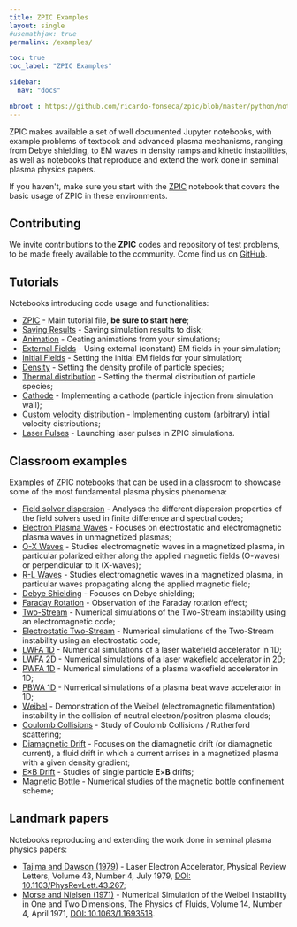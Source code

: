 ```yaml
---
title: ZPIC Examples
layout: single
#usemathjax: true
permalink: /examples/

toc: true
toc_label: "ZPIC Examples"

sidebar:
  nav: "docs"

nbroot : https://github.com/ricardo-fonseca/zpic/blob/master/python/notebooks
---
```


ZPIC makes available a set of well documented Jupyter notebooks, with example problems of textbook and advanced plasma mechanisms, ranging from Debye shielding, to EM waves in density ramps and kinetic instabilities, as well as notebooks that reproduce and extend the work done in seminal plasma physics papers.

If you haven't, make sure you start with the [ZPIC]({{page.nbroot}}/tutorial/ZPIC.ipynb) notebook that covers the basic usage of ZPIC in these environments.

## Contributing

We invite contributions to the __ZPIC__ codes and repository of test problems, to be made freely available to the community. Come find us on [GitHub](https://github.com/ricardo-fonseca/zpic).

## Tutorials

Notebooks introducing code usage and functionalities:

* [ZPIC]({{page.nbroot}}/tutorial/ZPIC.ipynb) - Main tutorial file, **be sure to start here**;
* [Saving Results]({{page.nbroot}}/tutorial/Saving%20results.ipynb) - Saving simulation results to disk;
* [Animation]({{page.nbroot}}/tutorial/Animation.ipynb) - Ceating animations from your simulations;
* [External Fields]({{page.nbroot}}/tutorial/External%20Fields.ipynb) - Using external (constant) EM fields in your simulation;
* [Initial Fields]({{page.nbroot}}/tutorial/Initial%20Fields.ipynb) - Setting the initial EM fields for your simulation;
* [Density]({{page.nbroot}}/tutorial/Density.ipynb) - Setting the density profile of particle species;
* [Thermal distribution]({{page.nbroot}}/tutorial/Thermal%20Distribution.ipynb) - Setting the thermal distribution of particle species;
* [Cathode]({{page.nbroot}}/tutorial/Cathode.ipynb) - Implementing a cathode (particle injection from simulation wall);
* [Custom velocity distribution]({{page.nbroot}}/tutorial/Custom%20velocity%20distribution.ipynb) - Implementing custom (arbitrary) intial velocity distributions;
* [Laser Pulses]({{page.nbroot}}/tutorial/Laser%20Pulses.ipynb) - Launching laser pulses in ZPIC simulations.

## Classroom examples

Examples of ZPIC notebooks that can be used in a classroom to showcase some of the most fundamental plasma physics phenomena:

* [Field solver dispersion]({{page.nbroot}}/classroom/Field%20solver%20dispersion.ipynb) - Analyses the different dispersion properties of the field solvers used in finite difference and spectral codes;
* [Electron Plasma Waves]({{page.nbroot}}/classroom/Electron%20Plasma%20Waves.ipynb) - Focuses on electrostatic and electromagnetic plasma waves in unmagnetized plasmas;
* [O-X Waves]({{page.nbroot}}/classroom/O-X%20Waves.ipynb) - Studies electromagnetic waves in a magnetized plasma, in particular polarized either along the applied magnetic fields (O-waves) or perpendicular to it (X-waves);
* [R-L Waves]({{page.nbroot}}/classroom/R-L%20Waves.ipynb) - Studies electromagnetic waves in a magnetized plasma, in particular waves propagating along the applied magnetic field;
* [Debye Shielding]({{page.nbroot}}/classroom/Debye%20Shielding.ipynb) - Focuses on Debye shielding;
* [Faraday Rotation]({{page.nbroot}}/classroom/Faraday%20Rotation.ipynb) - Observation of the Faraday rotation effect;
* [Two-Stream]({{page.nbroot}}/classroom/Two-Stream.ipynb) - Numerical simulations of the Two-Stream instability using an electromagnetic code;
* [Electrostatic Two-Stream]({{page.nbroot}}/classroom/Electrostatic%20Two-Stream.ipynb) - Numerical simulations of the Two-Stream instability using an electrostatic code;
* [LWFA 1D]({{page.nbroot}}/classroom/LWFA%201D.ipynb) - Numerical simulations of a laser wakefield accelerator in 1D;
* [LWFA 2D]({{page.nbroot}}/classroom/LWFA%202D.ipynb) - Numerical simulations of a laser wakefield accelerator in 2D;
* [PWFA 1D]({{page.nbroot}}/classroom/PWFA%201D.ipynb) - Numerical simulations of a plasma wakefield accelerator in 1D;
* [PBWA 1D]({{page.nbroot}}/classroom/PBWA%201D.ipynb) - Numerical simulations of a plasma beat wave accelerator in 1D;
* [Weibel]({{page.nbroot}}/classroom/Weibel.ipynb) - Demonstration of the Weibel (electromagnetic filamentation) instability in the collision of neutral electron/positron plasma clouds;
* [Coulomb Collisions]({{page.nbroot}}/classroom/Coulomb%20Collisions.ipynb) - Study of Coulomb Collisions / Rutherford scattering;
* [Diamagnetic Drift]({{page.nbroot}}/classroom/Diamagnetic%20Drift.ipynb) - Focuses on the diamagnetic drift (or diamagnetic current), a fluid drift in which a current arrises in a magnetized plasma with a given density gradient;
* [E×B Drift]({{page.nbroot}}/classroom/ExB%20Drift.ipynb) - Studies of single particle **E**×**B** drifts;
* [Magnetic Bottle]({{page.nbroot}}/classroom/Magnetic%20Bottle.ipynb) - Numerical studies of the magnetic bottle confinement scheme;

## Landmark papers

Notebooks reproducing and extending the work done in seminal plasma physics papers:

* [Tajima and Dawson (1979)]({{page.nbroot}}/papers/Tajima%20and%20Dawson%201979.ipynb) - Laser Electron Accelerator, Physical Review Letters, Volume 43, Number 4, July 1979, [DOI: 10.1103/PhysRevLett.43.267](https://doi.org/10.1103/PhysRevLett.43.267);
* [Morse and Nielsen (1971)]({{page.nbroot}}/papers/Morse%20and%20Nielsen%201971.ipynb) - Numerical Simulation of the Weibel Instability in One and Two Dimensions, The Physics of Fluids, Volume 14, Number 4, April 1971, [DOI: 10.1063/1.1693518](https://doi.org/10.1063/1.1693518).
